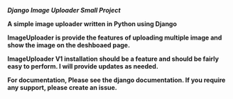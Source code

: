 ***Django Image Uploader Small Project***

**A simple image uploader written in Python using Django**


**ImageUploader is provide the features of uploading multiple image and show the image on the deshboaed page.**

**ImageUploader V1 installation should be a feature and should be fairly easy to perform. I will provide updates as needed.**

**For documentation, Please see the django documentation. If you require any support, please create an issue.**
